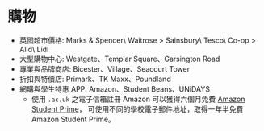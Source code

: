 # 購物


+ 英國超市價格: Marks & Spencer\ Waitrose > Sainsbury\ Tesco\ Co-op > Alid\ Lidl
+ 大型購物中心: Westgate、Templar Square、Garsington Road
+ 專業與品牌商店: Bicester、Village、Seacourt Tower
+ 折扣與特價店: Primark、TK Maxx、Poundland
+ 網購與學生特惠 APP: Amazon、Student Beans、UNiDAYS
    + 使用 `.ac.uk` 之電子信箱註冊 Amazon 可以獲得六個月免費 [Amazon Student Prime](https://www.amazon.co.uk/Amazon-Student-Free-One-Day-Delivery/b?ie=UTF8&node=2973324031)，
    可使用不同的學校電子郵件地址，取得一年半免費 Amazon Student Prime。
